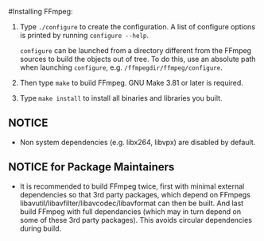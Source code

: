 #Installing FFmpeg:

1. Type `./configure` to create the configuration. A list of configure
options is printed by running `configure --help`.

    `configure` can be launched from a directory different from the FFmpeg
sources to build the objects out of tree. To do this, use an absolute
path when launching `configure`, e.g. `/ffmpegdir/ffmpeg/configure`.

2. Then type `make` to build FFmpeg. GNU Make 3.81 or later is required.

3. Type `make install` to install all binaries and libraries you built.

NOTICE
------

 - Non system dependencies (e.g. libx264, libvpx) are disabled by default.

NOTICE for Package Maintainers
------------------------------

 - It is recommended to build FFmpeg twice, first with minimal external dependencies so
   that 3rd party packages, which depend on FFmpegs libavutil/libavfilter/libavcodec/libavformat
   can then be built. And last build FFmpeg with full dependancies (which may in turn depend on
   some of these 3rd party packages). This avoids circular dependencies during build.
